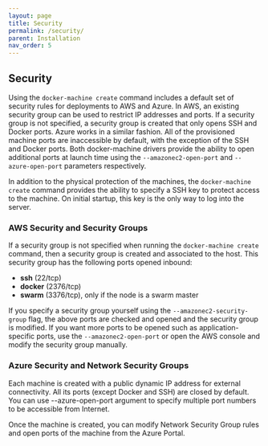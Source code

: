 ```yaml
---
layout: page
title: Security
permalink: /security/
parent: Installation
nav_order: 5
---
```


## Security
Using the `docker-machine create` command includes a default set of security rules for deployments to AWS and Azure.  In AWS, an existing security group can be used to restrict IP addresses and ports.  If a security group is not specified, a security group is created that only opens SSH and Docker ports.  Azure works in a similar fashion.  All of the provisioned machine ports are inaccessible by default, with the exception of the SSH and Docker ports.  Both docker-machine drivers provide the ability to open additional ports at launch time using the `--amazonec2-open-port` and `--azure-open-port` parameters respectively.

In addition to the physical protection of the machines, the `docker-machine create` command provides the ability to specify a SSH key to protect access to the machine.  On initial startup, this key is the only way to log into the server.

### AWS Security and Security Groups
If a security group is not specified when running the `docker-machine create` command, then a security group is created and associated to the host. This security group has the following ports opened inbound:

- **ssh** (22/tcp)
- **docker** (2376/tcp)
- **swarm** (3376/tcp), only if the node is a swarm master

If you specify a security group yourself using the `--amazonec2-security-group` flag, the above ports are checked and opened and the security group is modified. If you want more ports to be opened such as application-specific ports, use the `--amazonec2-open-port` or open the AWS console and modify the security group manually.

### Azure Security and Network Security Groups
Each machine is created with a public dynamic IP address for external connectivity. All its ports (except Docker and SSH) are closed by default. You can use --azure-open-port argument to specify multiple port numbers to be accessible from Internet.

Once the machine is created, you can modify Network Security Group rules and open ports of the machine from the Azure Portal.

